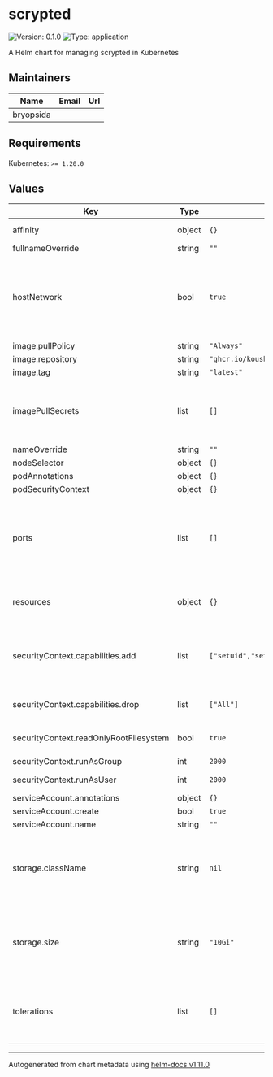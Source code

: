 # scrypted

![Version: 0.1.0](https://img.shields.io/badge/Version-0.1.0-informational?style=flat-square) ![Type: application](https://img.shields.io/badge/Type-application-informational?style=flat-square)

A Helm chart for managing scrypted in Kubernetes

## Maintainers

| Name | Email | Url |
| ---- | ------ | --- |
| bryopsida |  |  |

## Requirements

Kubernetes: `>= 1.20.0`

## Values

| Key | Type | Default | Description |
|-----|------|---------|-------------|
| affinity | object | `{}` | Preferred nodes |
| fullnameOverride | string | `""` |  |
| hostNetwork | bool | `true` | Needs to be enabled for mDNS to function with devices outside of the kubernetes cluster |
| image.pullPolicy | string | `"Always"` |  |
| image.repository | string | `"ghcr.io/koush/scrypted"` |  |
| image.tag | string | `"latest"` |  |
| imagePullSecrets | list | `[]` | Optional pull secret if you use your own image that's in a private registry |
| nameOverride | string | `""` |  |
| nodeSelector | object | `{}` | Target a node |
| podAnnotations | object | `{}` |  |
| podSecurityContext | object | `{}` |  |
| ports | list | `[]` | Used to control container port mapping to host ports, needed for homekit pairing |
| resources | object | `{}` | Resource limits applied to the container |
| securityContext.capabilities.add | list | `["setuid","setgid","chown","DAC_OVERRIDE"]` | Add required linux sys capabilities back in, s6 escalates to root |
| securityContext.capabilities.drop | list | `["All"]` | Drop all linux sys capabilities |
| securityContext.readOnlyRootFilesystem | bool | `true` | Lock down the root file system |
| securityContext.runAsGroup | int | `2000` |  |
| securityContext.runAsUser | int | `2000` | Run as non root user |
| serviceAccount.annotations | object | `{}` |  |
| serviceAccount.create | bool | `true` |  |
| serviceAccount.name | string | `""` |  |
| storage.className | string | `nil` | Optional storage class name, if not provided it uses the default storage class |
| storage.size | string | `"10Gi"` | Amount of storage space to allocate for scrypted local state, this is mapped to /server/volume |
| tolerations | list | `[]` | What taints this container can tolerate when making scheduling decisions |

----------------------------------------------
Autogenerated from chart metadata using [helm-docs v1.11.0](https://github.com/norwoodj/helm-docs/releases/v1.11.0)
